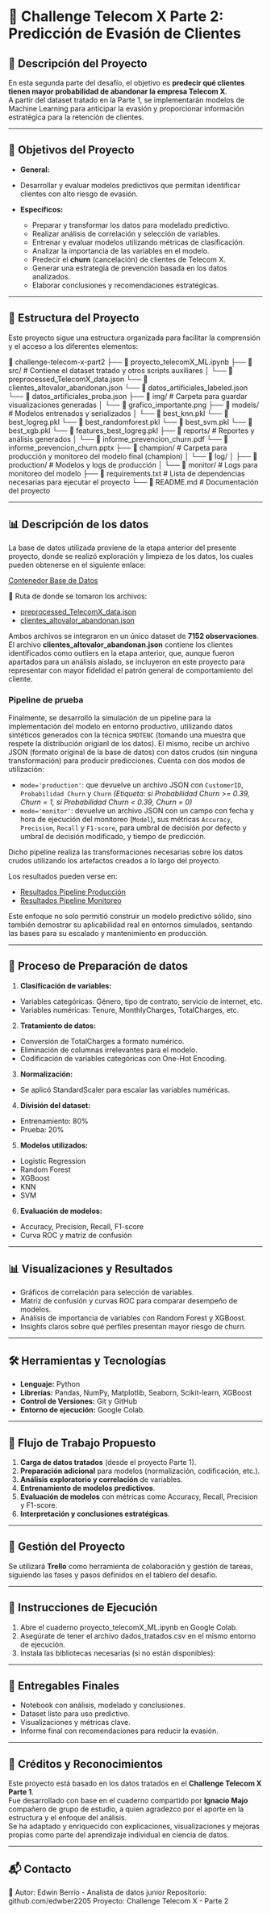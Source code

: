 # 🤖 Challenge Telecom X Parte 2: Predicción de Evasión de Clientes

## 📌 Descripción del Proyecto
En esta segunda parte del desafío, el objetivo es **predecir qué clientes tienen mayor probabilidad de abandonar la empresa Telecom X**.  
A partir del dataset tratado en la Parte 1, se implementarán modelos de Machine Learning para anticipar la evasión y proporcionar información estratégica para la retención de clientes.

---

## 🎯 Objetivos del Proyecto

- **General:** 
- Desarrollar y evaluar modelos predictivos que permitan identificar clientes con alto riesgo de evasión.

- **Específicos:**
  - Preparar y transformar los datos para modelado predictivo.
  - Realizar análisis de correlación y selección de variables.
  - Entrenar y evaluar modelos utilizando métricas de clasificación.
  - Analizar la importancia de las variables en el modelo.
  - Predecir el **churn** (cancelación) de clientes de Telecom X.
  - Generar una estrategia de prevención basada en los datos analizados.
  - Elaborar conclusiones y recomendaciones estratégicas.

---

## 📁 Estructura del Proyecto

Este proyecto sigue una estructura organizada para facilitar la comprensión y el acceso a los diferentes elementos:

📁 challenge-telecom-x-part2
├── 📄 proyecto_telecomX_ML.ipynb
├── 📁 src/ # Contiene el dataset tratado y otros scripts auxiliares
│   └── 📄 preprocessed_TelecomX_data.json
    └── 📄 clientes_altovalor_abandonan.json
    └── 📄 datos_artificiales_labeled.json
    └── 📄 datos_artificiales_proba.json
├── 📁 img/ # Carpeta para guardar visualizaciones generadas
│   └── 📄 grafico_importante.png
├── 📁 models/ # Modelos entrenados y serializados
│   └── 📄 best_knn.pkl
    └── 📄 best_logreg.pkl
    └── 📄 best_randomforest.pkl
    └── 📄 best_svm.pkl
    └── 📄 best_xgb.pkl
    └── 📄 features_best_logreg.pkl
├── 📁 reports/ # Reportes y análisis generados
│   └── 📄 informe_prevencion_churn.pdf
    └── 📄 informe_prevencion_churn.pptx
├── 📁 champion/ # Carpeta para producción y monitoreo del modelo final (champion)
│   └── 📁 log/
│       ├── 📁 production/ # Modelos y logs de producción
│       └── 📁 monitor/ # Logs para monitoreo del modelo
├── 📄 requirements.txt # Lista de dependencias necesarias para ejecutar el proyecto
└── 📄 README.md # Documentación del proyecto 

---

## 📊 Descripción de los datos
La base de datos utilizada proviene de la etapa anterior del presente proyecto, donde se realizó exploración y limpieza de los datos, los cuales pueden obtenerse en el siguiente enlace:

<a href="https://github.com/edwber2205/challenge-telecom-x-part2/tree/main/src">Contenedor Base de Datos</a>

📄 Ruta de donde se tomaron los archivos: 

* <a href="https://raw.githubusercontent.com/edwber2205/challenge-telecom-x-part2/refs/heads/main/src/preprocessed_TelecomX_data.json">preprocessed_TelecomX_data.json</a>
* <a href="https://raw.githubusercontent.com/edwber2205/challenge-telecom-x-part2/refs/heads/main/src/clientes_altovalor_abandonan.json">clientes_altovalor_abandonan.json</a>

Ambos archivos se integraron en un único dataset de **7152 observaciones**. El archivo **clientes_altovalor_abandonan.json** contiene los clientes identificados como outliers en la etapa anterior, que, aunque fueron apartados para un análisis aislado, se incluyeron en este proyecto para representar con mayor fidelidad el patrón general de comportamiento del cliente.

### Pipeline de prueba

Finalmente, se desarrolló la simulación de un pipeline para la implementación del modelo en entorno productivo, utilizando datos sintéticos generados con la técnica `SMOTENC` (tomando una muestra que respete la distribución origianl de los datos).
El mismo, recibe un archivo JSON (formato original de la base de datos) con datos crudos (sin ninguna transformación) para producir predicciones.
Cuenta con dos modos de utilización:

* `mode='production'`: que devuelve un archivo JSON con `CustomerID`, `Probabilidad Churn` y `Churn` *(Etiqueta: si Probabilidad Churn >= 0.39, Churn = 1, si Probabilidad Churn < 0.39, Churn = 0)*
* `mode='monitor'`: devuelve un archivo JSON con un campo con fecha y hora de ejecución del monitoreo (`Model`), sus métricas `Accuracy`, `Precision`, `Recall` y `F1-score`, para umbral de decisión por defecto y umbral de decisión modificado, y tiempo de predicción.

Dicho pipeline realiza las transformaciones necesarias sobre los datos crudos utilizando los artefactos creados a lo largo del proyecto.

Los resultados pueden verse en:
* <a href="https://github.com/edwber2205/challenge-telecom-x-part2/tree/main/champion/log/production">Resultados Pipeline Producción</a>
* <a href="https://github.com/edwber2205/challenge-telecom-x-part2/tree/main/champion/log/monitor">Resultados Pipeline Monitoreo</a>

Este enfoque no solo permitió construir un modelo predictivo sólido, sino también demostrar su aplicabilidad real en entornos simulados, sentando las bases para su escalado y mantenimiento en producción.

---

## 🧪 Proceso de Preparación de datos

1. **Clasificación de variables:**
- Variables categóricas: Género, tipo de contrato, servicio de internet, etc.
- Variables numéricas: Tenure, MonthlyCharges, TotalCharges, etc.

2. **Tratamiento de datos:**
- Conversión de TotalCharges a formato numérico.
- Eliminación de columnas irrelevantes para el modelo.
- Codificación de variables categóricas con One-Hot Encoding.

3. **Normalización:**
- Se aplicó StandardScaler para escalar las variables numéricas.

4. **División del dataset:**
- Entrenamiento: 80%
- Prueba: 20%

5. **Modelos utilizados:**
- Logistic Regression
- Random Forest
- XGBoost
- KNN
- SVM

6. **Evaluación de modelos:**
- Accuracy, Precision, Recall, F1-score
- Curva ROC y matriz de confusión

---

## 📊 Visualizaciones y Resultados

- Gráficos de correlación para selección de variables.
- Matriz de confusión y curvas ROC para comparar desempeño de modelos.
- Análisis de importancia de variables con Random Forest y XGBoost.
- Insights claros sobre qué perfiles presentan mayor riesgo de churn.

---

## 🛠 Herramientas y Tecnologías
- **Lenguaje:** Python  
- **Librerías:** Pandas, NumPy, Matplotlib, Seaborn, Scikit-learn, XGBoost 
- **Control de Versiones:** Git y GitHub
- **Entorno de ejecución:** Google Colab. 

---

## 🚀 Flujo de Trabajo Propuesto
1. **Carga de datos tratados** (desde el proyecto Parte 1).
2. **Preparación adicional** para modelos (normalización, codificación, etc.).
3. **Análisis exploratorio y correlación** de variables.
4. **Entrenamiento de modelos predictivos**.
5. **Evaluación de modelos** con métricas como Accuracy, Recall, Precision y F1-score.
6. **Interpretación y conclusiones estratégicas**.

---

## 📅 Gestión del Proyecto
Se utilizará **Trello** como herramienta de colaboración y gestión de tareas, siguiendo las fases y pasos definidos en el tablero del desafío.

---

## 🚀 Instrucciones de Ejecución

1. Abre el cuaderno proyecto_telecomX_ML.ipynb en Google Colab.
2. Asegúrate de tener el archivo dados_tratados.csv en el mismo entorno de ejecución.
3. Instala las bibliotecas necesarias (si no están disponibles):

---

## 📄 Entregables Finales
- Notebook con análisis, modelado y conclusiones.
- Dataset listo para uso predictivo.
- Visualizaciones y métricas clave.
- Informe final con recomendaciones para reducir la evasión.

---

## 👏 Créditos y Reconocimientos
Este proyecto está basado en los datos tratados en el **Challenge Telecom X Parte 1**.  
Fue desarrollado con base en el cuaderno compartido por **Ignacio Majo** compañero de grupo de estudio, a quien agradezco por el aporte en la estructura y el enfoque del análisis.  
Se ha adaptado y enriquecido con explicaciones, visualizaciones y mejoras propias como parte del aprendizaje individual en ciencia de datos.

---

## 📬 Contacto
👤 Autor: Edwin Berrío - Analista de datos junior
Repositorio: github.com/edwber2205
Proyecto: Challenge Telecom X - Parte 2